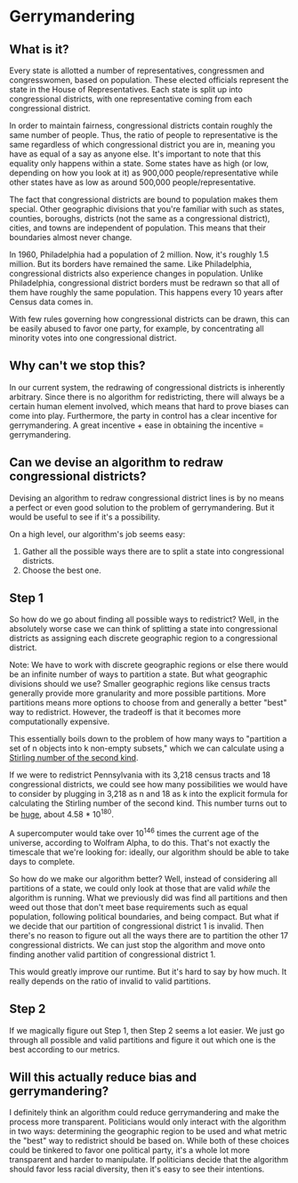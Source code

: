 # Gerrymandering
## What is it?
Every state is allotted a number of representatives, congressmen and congresswomen, based on
population. These elected officials represent the state in the House of Representatives. Each state
is split up into congressional districts, with one representative coming from each congressional
district.

In order to maintain fairness, congressional districts contain roughly the same number
of people. Thus, the ratio of people to representative is the same regardless of which congressional
district you are in, meaning you have as equal of a say as anyone else. It's important to note that
this equality only happens within a state. Some states have as high (or low, depending on how you
look at it) as 900,000 people/representative while other states have as low as around
500,000 people/representative.

The fact that congressional districts are bound to population makes them special. Other geographic
divisions that you're familiar with such as states, counties, boroughs, districts (not the same
as a congressional district), cities, and towns are independent of population. This means that
their boundaries almost never change.

In 1960, Philadelphia had a population of 2 million. Now, it's roughly 1.5 million. But its borders
have remained the same. Like Philadelphia, congressional districts also experience changes in
population. Unlike Philadelphia, congressional district borders must be redrawn so that all of them
have roughly the same population. This happens every 10 years after Census data comes in.

With few rules governing how congressional districts can be drawn, this can be easily abused to
favor one party, for example, by concentrating all minority votes into one congressional district.

## Why can't we stop this?
In our current system, the redrawing of congressional districts is inherently arbitrary. Since there
is no algorithm for redistricting, there will always be a certain human element involved, which
means that hard to prove biases can come into play. Furthermore, the party in control has a clear
incentive for gerrymandering. A great incentive + ease in obtaining the incentive = gerrymandering.

## Can we devise an algorithm to redraw congressional districts?
Devising an algorithm to redraw congressional district lines is by no means a perfect or even good
solution to the problem of gerrymandering. But it would be useful to see if it's a possibility.

On a high level, our algorithm's job seems easy:
1. Gather all the possible ways there are to split a state into congressional districts.
2. Choose the best one.

## Step 1
So how do we go about finding all possible ways to redistrict? Well, in the absolutely worse case we can
think of splitting a state into congressional districts as assigning each discrete geographic region
to a congressional district.

Note:
We have to work with discrete geographic regions or else there would be an infinite number
of ways to partition a state. But what geographic divisions should we use? Smaller geographic
regions like census tracts generally provide more granularity and more possible partitions. More
partitions means more options to choose from and generally a better "best" way to redistrict. However,
the tradeoff is that it becomes more computationally expensive.

This essentially boils down to the problem of how many ways to "partition a set of n objects into k non-empty subsets,"
which we can calculate using a [Stirling number of the second kind](https://en.wikipedia.org/wiki/Stirling_numbers_of_the_second_kind#Generating_function).

If we were to redistrict Pennsylvania with its 3,218 census tracts and 18 congressional districts,
we could see how many possibilities we would have to consider by plugging in 3,218 as n and 18
as k into the explicit formula for calculating the Stirling number of the second kind. This
number turns out to be [huge](https://www.wolframalpha.com/input/?i=1%2F18!+*+%E2%88%91+from+j+%3D+0+to+18+of+(-1)%5E(18-j)+*+(18+choose+j)+*+j%5E3218),
about 4.58 * 10<sup>180</sup>.

A supercomputer would take over 10<sup>146</sup> times the current age of the universe, according
to Wolfram Alpha, to do this. That's not exactly the timescale that we're looking for: ideally,
our algorithm should be able to take days to complete.

So how do we make our algorithm better? Well, instead of considering all partitions of a state, we
could only look at those that are valid *while* the algorithm is running. What we previously did
was find all partitions and then weed out those that don't meet base requirements such as equal
population, following political boundaries, and being compact. But what if we decide that our
partition of congressional district 1 is invalid. Then there's no reason to figure out all the ways
there are to partition the other 17 congressional districts. We can just stop the algorithm and move
onto finding another valid partition of congressional district 1.

This would greatly improve our runtime. But it's hard to say by how much. It really depends on the ratio
of invalid to valid partitions.

## Step 2
If we magically figure out Step 1, then Step 2 seems a lot easier. We just go through all possible
and valid partitions and figure it out which one is the best according to our metrics.

## Will this actually reduce bias and gerrymandering?
I definitely think an algorithm could reduce gerrymandering and make the process more transparent.
Politicians would only interact with the algorithm in two ways: determining the geographic
region to be used and what metric the "best" way to redistrict should be based on. While both
of these choices could be tinkered to favor one political party, it's a whole lot more transparent
and harder to manipulate. If politicians decide that the algorithm should favor less racial
diversity, then it's easy to see their intentions.
